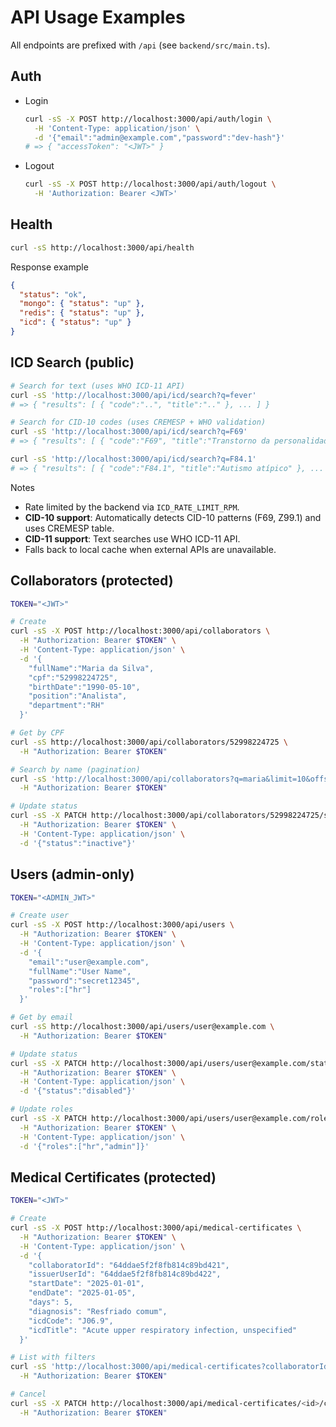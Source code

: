 # API Usage Examples

All endpoints are prefixed with `/api` (see `backend/src/main.ts`).

## Auth

- Login
  ```bash
  curl -sS -X POST http://localhost:3000/api/auth/login \
    -H 'Content-Type: application/json' \
    -d '{"email":"admin@example.com","password":"dev-hash"}'
  # => { "accessToken": "<JWT>" }
  ```

- Logout
  ```bash
  curl -sS -X POST http://localhost:3000/api/auth/logout \
    -H 'Authorization: Bearer <JWT>'
  ```

## Health

```bash
curl -sS http://localhost:3000/api/health
```

Response example
```json
{
  "status": "ok",
  "mongo": { "status": "up" },
  "redis": { "status": "up" },
  "icd": { "status": "up" }
}
```

## ICD Search (public)

```bash
# Search for text (uses WHO ICD-11 API)
curl -sS 'http://localhost:3000/api/icd/search?q=fever'
# => { "results": [ { "code":"..", "title":".." }, ... ] }

# Search for CID-10 codes (uses CREMESP + WHO validation)
curl -sS 'http://localhost:3000/api/icd/search?q=F69'
# => { "results": [ { "code":"F69", "title":"Transtorno da personalidade..." }, ... ] }

curl -sS 'http://localhost:3000/api/icd/search?q=F84.1'
# => { "results": [ { "code":"F84.1", "title":"Autismo atípico" }, ... ] }
```

Notes
- Rate limited by the backend via `ICD_RATE_LIMIT_RPM`.
- **CID-10 support**: Automatically detects CID-10 patterns (F69, Z99.1) and uses CREMESP table.
- **CID-11 support**: Text searches use WHO ICD-11 API.
- Falls back to local cache when external APIs are unavailable.

## Collaborators (protected)

```bash
TOKEN="<JWT>"

# Create
curl -sS -X POST http://localhost:3000/api/collaborators \
  -H "Authorization: Bearer $TOKEN" \
  -H 'Content-Type: application/json' \
  -d '{
    "fullName":"Maria da Silva",
    "cpf":"52998224725",
    "birthDate":"1990-05-10",
    "position":"Analista",
    "department":"RH"
  }'

# Get by CPF
curl -sS http://localhost:3000/api/collaborators/52998224725 \
  -H "Authorization: Bearer $TOKEN"

# Search by name (pagination)
curl -sS 'http://localhost:3000/api/collaborators?q=maria&limit=10&offset=0' \
  -H "Authorization: Bearer $TOKEN"

# Update status
curl -sS -X PATCH http://localhost:3000/api/collaborators/52998224725/status \
  -H "Authorization: Bearer $TOKEN" \
  -H 'Content-Type: application/json' \
  -d '{"status":"inactive"}'
```

## Users (admin-only)

```bash
TOKEN="<ADMIN_JWT>"

# Create user
curl -sS -X POST http://localhost:3000/api/users \
  -H "Authorization: Bearer $TOKEN" \
  -H 'Content-Type: application/json' \
  -d '{
    "email":"user@example.com",
    "fullName":"User Name",
    "password":"secret12345",
    "roles":["hr"]
  }'

# Get by email
curl -sS http://localhost:3000/api/users/user@example.com \
  -H "Authorization: Bearer $TOKEN"

# Update status
curl -sS -X PATCH http://localhost:3000/api/users/user@example.com/status \
  -H "Authorization: Bearer $TOKEN" \
  -H 'Content-Type: application/json' \
  -d '{"status":"disabled"}'

# Update roles
curl -sS -X PATCH http://localhost:3000/api/users/user@example.com/roles \
  -H "Authorization: Bearer $TOKEN" \
  -H 'Content-Type: application/json' \
  -d '{"roles":["hr","admin"]}'
```

## Medical Certificates (protected)

```bash
TOKEN="<JWT>"

# Create
curl -sS -X POST http://localhost:3000/api/medical-certificates \
  -H "Authorization: Bearer $TOKEN" \
  -H 'Content-Type: application/json' \
  -d '{
    "collaboratorId": "64ddae5f2f8fb814c89bd421",
    "issuerUserId": "64ddae5f2f8fb814c89bd422",
    "startDate": "2025-01-01",
    "endDate": "2025-01-05",
    "days": 5,
    "diagnosis": "Resfriado comum",
    "icdCode": "J06.9",
    "icdTitle": "Acute upper respiratory infection, unspecified"
  }'

# List with filters
curl -sS 'http://localhost:3000/api/medical-certificates?collaboratorId=64ddae5f2f8fb814c89bd421&status=active&limit=10&offset=0' \
  -H "Authorization: Bearer $TOKEN"

# Cancel
curl -sS -X PATCH http://localhost:3000/api/medical-certificates/<id>/cancel \
  -H "Authorization: Bearer $TOKEN"
```


